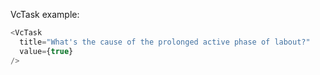 VcTask example:

```js
<VcTask
  title="What's the cause of the prolonged active phase of labout?"
  value={true}
/>
```
